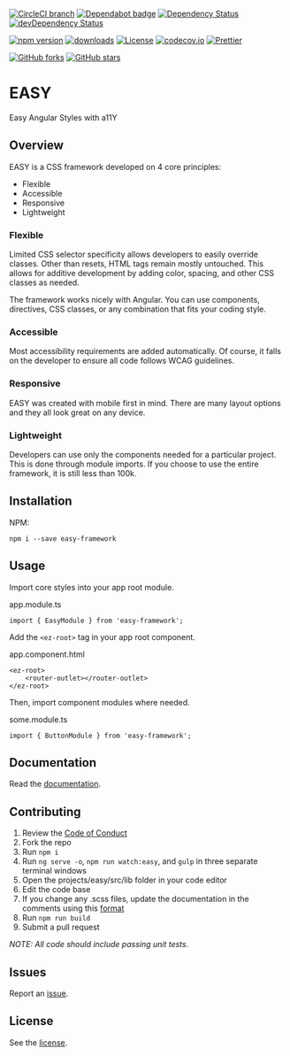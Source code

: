 [![CircleCI branch](https://img.shields.io/circleci/project/github/richpauly13/easy/master.svg?label=circleci)](https://circleci.com/gh/richpauly13/easy) [![Dependabot badge](https://api.dependabot.com/badges/status?host=github&repo=richpauly13/easy)](https://dependabot.com) [![Dependency Status](https://david-dm.org/richpauly13/easy.svg)](https://david-dm.org/richpauly13/easy) [![devDependency Status](https://david-dm.org/richpauly13/easy/dev-status.svg)](https://david-dm.org/richpauly13/easy?type=dev)

[![npm version](https://badge.fury.io/js/easy-framework.svg)](https://www.npmjs.com/easy-framework) [![downloads](https://badgen.net/npm/dt/easy-framework)](https://www.npmjs.com/package/easy-framework) [![License](https://img.shields.io/badge/license-MIT-brightgreen.svg)](https://github.com/richpauly13/easy/blob/master/LICENSE) [![codecov.io](https://codecov.io/github/richpauly13/easy/coverage.svg?branch=master)](https://codecov.io/github/richpauly13/easy?branch=master) [![Prettier](https://img.shields.io/badge/code_style-prettier-ff69b4.svg?style=flat-square)](https://github.com/prettier/prettier)

[![GitHub forks](https://img.shields.io/github/forks/richpauly13/easy.svg?style=social&label=Fork)](https://github.com/richpauly13/easy/fork) [![GitHub stars](https://img.shields.io/github/stars/richpauly13/easy.svg?style=social&label=Star)](https://github.com/richpauly13/easy)

# EASY

Easy Angular Styles with a11Y

## Overview

EASY is a CSS framework developed on 4 core principles:

-   Flexible
-   Accessible
-   Responsive
-   Lightweight

### Flexible

Limited CSS selector specificity allows developers to easily override classes. Other than resets, HTML tags remain mostly untouched. This allows for additive development by adding color, spacing, and other CSS classes as needed.

The framework works nicely with Angular. You can use components, directives, CSS classes, or any combination that fits your coding style.

### Accessible

Most accessibility requirements are added automatically. Of course, it falls on the developer to ensure all code follows WCAG guidelines.

### Responsive

EASY was created with mobile first in mind. There are many layout options and they all look great on any device.

### Lightweight

Developers can use only the components needed for a particular project. This is done through module imports. If you choose to use the entire framework, it is still less than 100k.

## Installation

NPM:

```
npm i --save easy-framework
```

## Usage

Import core styles into your app root module.

app.module.ts

```
import { EasyModule } from 'easy-framework';
```

Add the `<ez-root>` tag in your app root component.

app.component.html

```
<ez-root>
    <router-outlet></router-outlet>
</ez-root>
```

Then, import component modules where needed.

some.module.ts

```
import { ButtonModule } from 'easy-framework';
```

## Documentation

Read the [documentation](https://richpauly13.github.io/easy/).

## Contributing

1. Review the [Code of Conduct](https://github.com/richpauly13/easy/blob/master/CODE_OF_CONDUCT.md)
1. Fork the repo
1. Run `npm i`
1. Run `ng serve -o`, `npm run watch:easy`, and `gulp` in three separate terminal windows
1. Open the projects/easy/src/lib folder in your code editor
1. Edit the code base
1. If you change any .scss files, update the documentation in the comments using this [format](https://github.com/emiloberg/markdown-styleguide-generator)
1. Run `npm run build`
1. Submit a pull request

_NOTE: All code should include passing unit tests_.

## Issues

Report an [issue](https://github.com/richpauly13/easy/issues).

## License

See the [license](https://github.com/richpauly13/easy/blob/master/LICENSE).
